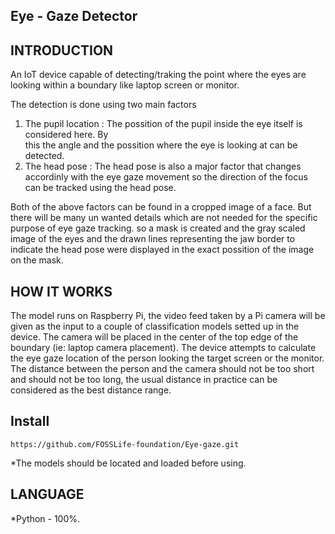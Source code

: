 ## Eye - Gaze Detector

## INTRODUCTION

An IoT device capable of detecting/traking the point where the eyes are looking within a boundary like laptop screen or monitor.

The detection is done using two main factors

  1. The pupil location : The possition of the pupil inside the eye itself is considered here. By  
     this the angle and the possition where the eye is looking at can be detected.
  2. The head pose : The head pose is also a major factor that changes accordinly with the eye gaze 
     movement so the direction of the focus can be tracked using the head pose.
     
Both of the above factors can be found in a cropped image of a face. But there will be many un wanted details which are not needed for the specific purpose of eye gaze tracking. so a mask is created and the gray scaled image of the eyes and the drawn lines representing the jaw border to indicate the head pose were displayed in the exact possition of the image on the mask. 

## HOW IT WORKS

The model runs on Raspberry Pi, the video feed taken by a Pi camera will be given as the input to a couple of classification models setted up in the device. The camera will be placed in the center of the top edge of the boundary (ie: laptop camera placement). The device attempts to  calculate the eye gaze location of the person looking the target screen or the monitor. The distance between the person and the camera should not be too short and should not be too long, the usual distance in practice can be considered as the best distance range.

## Install
```console
https://github.com/FOSSLife-foundation/Eye-gaze.git
```

*The models should be located and loaded before using.


## LANGUAGE

*Python - 100%.



